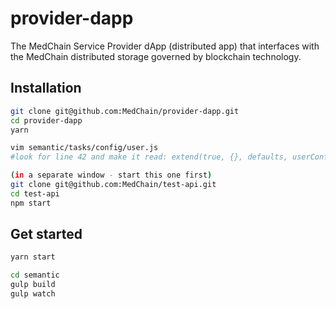 # provider-dapp
The MedChain Service Provider dApp (distributed app) that interfaces with the MedChain distributed storage governed by blockchain technology.

## Installation

```bash
git clone git@github.com:MedChain/provider-dapp.git
cd provider-dapp
yarn
```

```bash
vim semantic/tasks/config/user.js
#look for line 42 and make it read: extend(true, {}, defaults, userConfig)
```

```bash
(in a separate window - start this one first)
git clone git@github.com:MedChain/test-api.git
cd test-api
npm start
```

## Get started

```bash
yarn start
```

```bash
cd semantic
gulp build
gulp watch
```
